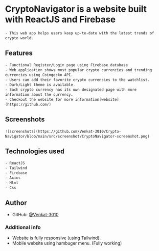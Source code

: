 # CryptoNavigator is a website built with ReactJS and Firebase

    - This web app helps users keep up-to-date with the latest trends of crypto world.

## Features
    
    - Functional Register/Login page using Firebase database
    - Web application shows most popular crypto currencies and trending currencies using Coingecko API.
    - Users can add their favorite crypto currencies to the watchlist.
    - Dark/Light theme is available.
    - Each crypto currency has its own designated page with more information about the currency.
    - Checkout the website for more information[website](https://github.com/)

## Screenshots
    
    ![screenshots](https://github.com/Venkat-3010/Crypto-Navigator/blob/main/src/screenshot/CryptoNavigator-screenshot.png)

## Technologies used

    - ReactJS
    - Tailwind
    - Firebase
    - Axios
    - Html
    - Css

## Author

- GitHub: [@Venkat-3010](https://github.com/Venkat-3010)

### Additional info

- Website is fully responsive (using Tailwind).
- Mobile website using hambuger menu. (Fully working)